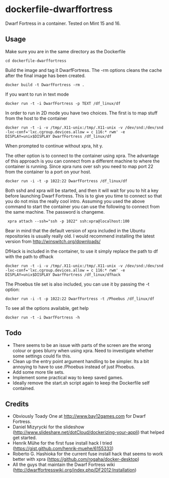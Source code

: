 dockerfile-dwarffortress
========================

Dwarf Fortress in a container. Tested on Mint 15 and 16.

Usage
-----

Make sure you are in the same directory as the Dockerfile

    cd dockerfile-dwarffortress

Build the image and tag it DwarfFortress. The -rm options cleans the cache after the final image has been created.

    docker build -t DwarfFortress -rm .

If you want to run in text mode

    docker run -t -i DwarfFortress -p TEXT /df_linux/df

In order to run in 2D mode you have two choices. The first is to map stuff from the host to the container

    docker run -t -i -v /tmp/.X11-unix:/tmp/.X11-unix -v /dev/snd:/dev/snd -lxc-conf='lxc.cgroup.devices.allow = c 116:* rwm' -e DISPLAY=unix$DISPLAY DwarfFortress /df_linux/df

When prompted to continue without xpra, hit y.

The other option is to connect to the container using xpra. The advantage of this approach is you can connect from a different machine to where the container is running. Since xpra runs over ssh you need to map port 22 from the container to a port on your host.

    docker run -i -t -p 1022:22 DwarfFortress /df_linux/df

Both sshd and xpra will be started, and then it will wait for you to hit a key before launching Dwarf Fortress. This is to give you time to connect so that you do not miss the really cool intro. Assuming you used the above command to start the container you can use the following to connect from the same machine. The password is changeme.

     xpra attach --ssh="ssh -p 1022" ssh:xpra@localhost:100

Bear in mind that the default version of xpra included in the Ubuntu repositories is usually really old. I would recommend installing the latest version from http://winswitch.org/downloads/

DfHack is included in the container, to use it simply replace the path to df with the path to dfhack

    docker run -t -i -v /tmp/.X11-unix:/tmp/.X11-unix -v /dev/snd:/dev/snd -lxc-conf='lxc.cgroup.devices.allow = c 116:* rwm' -e DISPLAY=unix$DISPLAY DwarfFortress /df_linux/dfhack

The Phoebus tile set is also included, you can use it by passing the -t option:

    docker run -i -t -p 1022:22 DwarfFortress -t /Phoebus /df_linux/df

To see all the options available, get help

    docker run -t -i DwarfFortress -h

Todo
----

* There seems to be an issue with parts of the screen are the wrong colour or goes blurry when using xpra. Need to investigate whether some settings could fix this.
* Clean up the entry point argument handling to be simpler. Its a bit annoying to have to use /Phoebus instead of just Phoebus.
* Add some more tile sets.
* Implement some practical way to keep saved games.
* Ideally remove the start.sh script again to keep the Dockerfile self contained.

Credits
-------

* Obviously Toady One at http://www.bay12games.com for Dwarf Fortress.
* Daniel Mizyrycki for the slideshow (http://www.slideshare.net/dotCloud/dockerizing-your-appli) that helped get started.
* Henrik Mühe for the first fuse install hack I tried (https://gist.github.com/henrik-muehe/6155333)
* Roberto G. Hashioka for the current fuse install hack that seems to work better with xpra (https://github.com/rogaha/docker-desktop)
* All the guys that maintain the Dwarf Fortress wiki (http://dwarffortresswiki.org/index.php/DF2012:Installation)
